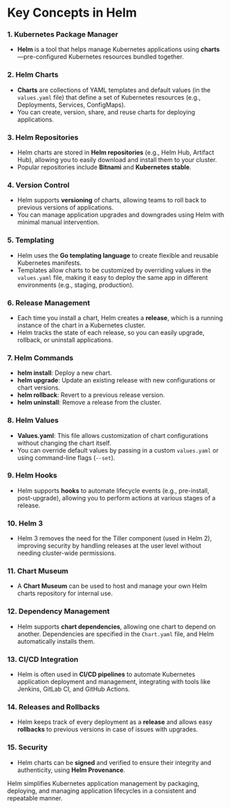 <h1>Key Concepts in Helm</h1>


### 1. **Kubernetes Package Manager**
   - **Helm** is a tool that helps manage Kubernetes applications using **charts**—pre-configured Kubernetes resources bundled together.

### 2. **Helm Charts**
   - **Charts** are collections of YAML templates and default values (in the `values.yaml` file) that define a set of Kubernetes resources (e.g., Deployments, Services, ConfigMaps).
   - You can create, version, share, and reuse charts for deploying applications.

### 3. **Helm Repositories**
   - Helm charts are stored in **Helm repositories** (e.g., Helm Hub, Artifact Hub), allowing you to easily download and install them to your cluster.
   - Popular repositories include **Bitnami** and **Kubernetes stable**.

### 4. **Version Control**
   - Helm supports **versioning** of charts, allowing teams to roll back to previous versions of applications.
   - You can manage application upgrades and downgrades using Helm with minimal manual intervention.

### 5. **Templating**
   - Helm uses the **Go templating language** to create flexible and reusable Kubernetes manifests.
   - Templates allow charts to be customized by overriding values in the `values.yaml` file, making it easy to deploy the same app in different environments (e.g., staging, production).

### 6. **Release Management**
   - Each time you install a chart, Helm creates a **release**, which is a running instance of the chart in a Kubernetes cluster.
   - Helm tracks the state of each release, so you can easily upgrade, rollback, or uninstall applications.

### 7. **Helm Commands**
   - **helm install**: Deploy a new chart.
   - **helm upgrade**: Update an existing release with new configurations or chart versions.
   - **helm rollback**: Revert to a previous release version.
   - **helm uninstall**: Remove a release from the cluster.

### 8. **Helm Values**
   - **Values.yaml**: This file allows customization of chart configurations without changing the chart itself.
   - You can override default values by passing in a custom `values.yaml` or using command-line flags (`--set`).

### 9. **Helm Hooks**
   - Helm supports **hooks** to automate lifecycle events (e.g., pre-install, post-upgrade), allowing you to perform actions at various stages of a release.

### 10. **Helm 3**
   - Helm 3 removes the need for the Tiller component (used in Helm 2), improving security by handling releases at the user level without needing cluster-wide permissions.

### 11. **Chart Museum**
   - A **Chart Museum** can be used to host and manage your own Helm charts repository for internal use.

### 12. **Dependency Management**
   - Helm supports **chart dependencies**, allowing one chart to depend on another. Dependencies are specified in the `Chart.yaml` file, and Helm automatically installs them.

### 13. **CI/CD Integration**
   - Helm is often used in **CI/CD pipelines** to automate Kubernetes application deployment and management, integrating with tools like Jenkins, GitLab CI, and GitHub Actions.

### 14. **Releases and Rollbacks**
   - Helm keeps track of every deployment as a **release** and allows easy **rollbacks** to previous versions in case of issues with upgrades.

### 15. **Security**
   - Helm charts can be **signed** and verified to ensure their integrity and authenticity, using **Helm Provenance**.

Helm simplifies Kubernetes application management by packaging, deploying, and managing application lifecycles in a consistent and repeatable manner.

